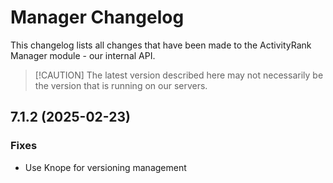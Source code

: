 # Manager Changelog

This changelog lists all changes that have been made to the ActivityRank Manager module - our internal API.

> [!CAUTION] The latest version described here may not necessarily be the version that is running on our servers.
## 7.1.2 (2025-02-23)

### Fixes

- Use Knope for versioning management
